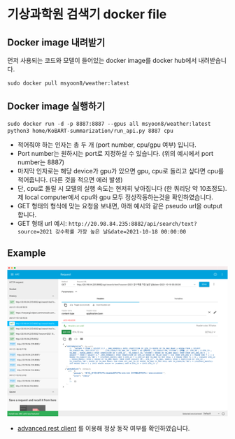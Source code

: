 # 기상과학원 검색기 docker file


## Docker image 내려받기
먼저 사용되는 코드와 모델이 들어있는 docker image를 docker hub에서 내려받습니다.
```
sudo docker pull msyoon8/weather:latest
```
## Docker image 실행하기

```
sudo docker run -d -p 8887:8887 --gpus all msyoon8/weather:latest python3 home/KoBART-summarization/run_api.py 8887 cpu
```
- 적어줘야 하는 인자는 총 두 개 (port number, cpu/gpu 여부) 입니다.
- Port number는 원하시는 port로 지정하실 수 있습니다. (위의 예시에서 port number는 8887)
- 마지막 인자로는 해당 device가 gpu가 있으면 gpu, cpu로 돌리고 싶다면 cpu를 적어줍니다. (다른 것을 적으면 에러 발생)
- 단, cpu로 돌릴 시 모델의 실행 속도는 현저히 낮아집니다 (한 쿼리당 약 10초정도). 제 local computer에서 cpu와 gpu 모두 정상작동하는것을 확인하였습니다.
- GET 형태의 형식에 맞는 요청을 보내면, 아래 예시와 같은 pseudo url을 output합니다.
- GET 형태 url 예시: `http://20.98.84.235:8882/api/search/text?source=2021 강수확률 가장 높은 날&date=2021-10-18 00:00:00`
## Example

![request_example](./request_example.png)

- [advanced rest client](https://chrome.google.com/webstore/detail/advanced-rest-client/hgmloofddffdnphfgcellkdfbfbjeloo/related) 를 이용해 정상 동작 여부를 확인하였습니다.
